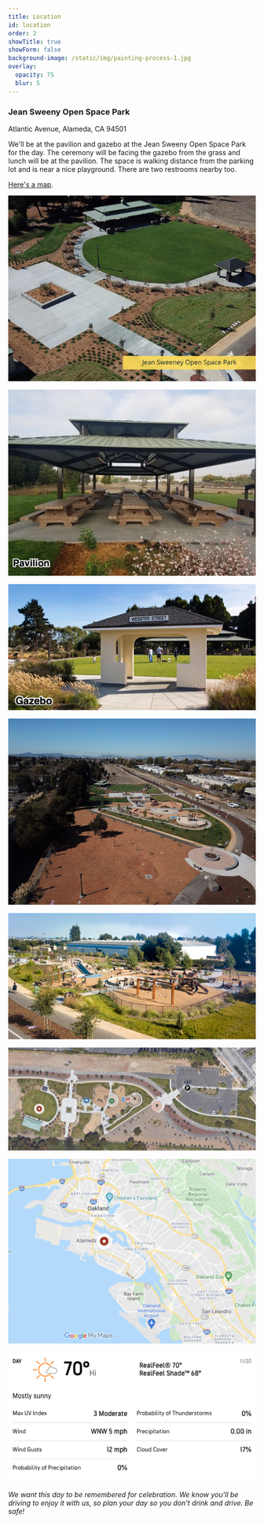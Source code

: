 ```yaml
---
title: Location
id: location
order: 2
showTitle: true
showForm: false
background-image: /static/img/painting-process-1.jpg
overlay:
  opacity: 75
  blur: 5
---
```

### Jean Sweeny Open Space Park

Atlantic Avenue, Alameda, CA 94501

We'll be at the pavilion and gazebo at the Jean Sweeny Open Space Park for the day. The ceremony will be facing the gazebo from the grass and lunch will be at the pavilion. The space is walking distance from the parking lot and is near a nice playground. There are two restrooms nearby too.

[Here's a map](https://www.google.com/maps/d/edit?mid=1ZA5D5Z1y6qPEWDkj9keCCkz03sdEfNdm&usp=sharing).

![](/static/img/skitch.png)

![](/static/img/3-pavillion.jpeg)

![](/static/img/4-gazebo.jpeg)

![](/static/img/6-view-of-park-and-playground.jpeg)

![](/static/img/playground-1.jpeg)

![](/static/img/screen-shot-2021-10-03-at-1.32.16-pm.png)

![](/static/img/screen-shot-2021-10-03-at-1.21.59-pm.png)

![](/static/img/screen-shot-2021-10-03-at-5.40.46-pm.png)

*We want this day to be remembered for celebration. We know you'll be driving to enjoy it with us, so plan your day so you don't drink and drive.  Be safe!*